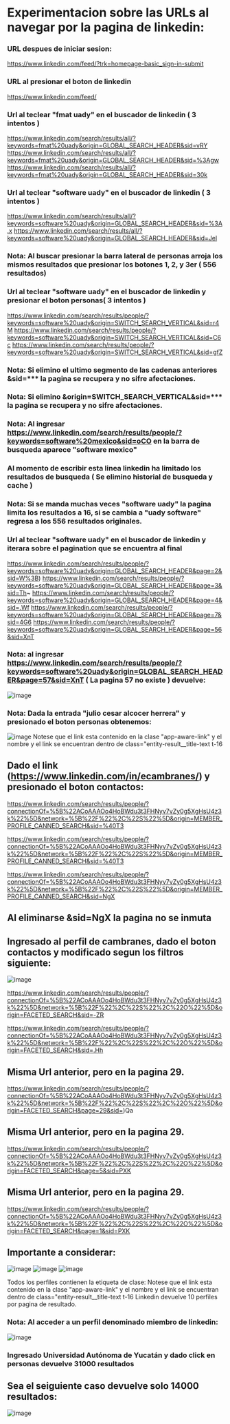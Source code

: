 # Experimentacion sobre las URLs al navegar por la pagina de linkedin:
### URL despues de iniciar sesion:
https://www.linkedin.com/feed/?trk=homepage-basic_sign-in-submit
### URL al presionar el boton de linkedin
https://www.linkedin.com/feed/
### Url al teclear "fmat uady" en el buscador de linkedin ( 3 intentos )
https://www.linkedin.com/search/results/all/?keywords=fmat%20uady&origin=GLOBAL_SEARCH_HEADER&sid=vRY
https://www.linkedin.com/search/results/all/?keywords=fmat%20uady&origin=GLOBAL_SEARCH_HEADER&sid=%3Agw
https://www.linkedin.com/search/results/all/?keywords=fmat%20uady&origin=GLOBAL_SEARCH_HEADER&sid=30k

### Url al teclear "software uady" en el buscador de linkedin ( 3 intentos )
https://www.linkedin.com/search/results/all/?keywords=software%20uady&origin=GLOBAL_SEARCH_HEADER&sid=%3A.x
https://www.linkedin.com/search/results/all/?keywords=software%20uady&origin=GLOBAL_SEARCH_HEADER&sid=Jel

### Nota: Al buscar presionar la barra lateral de personas arroja los mismos resultados que presionar los botones 1, 2, y 3er ( 556 resultados)

### Url al teclear "software uady" en el buscador de linkedin y presionar el boton personas( 3 intentos )
https://www.linkedin.com/search/results/people/?keywords=software%20uady&origin=SWITCH_SEARCH_VERTICAL&sid=r4M
https://www.linkedin.com/search/results/people/?keywords=software%20uady&origin=SWITCH_SEARCH_VERTICAL&sid=C6c
https://www.linkedin.com/search/results/people/?keywords=software%20uady&origin=SWITCH_SEARCH_VERTICAL&sid=gfZ

### Nota: Si elimino el ultimo segmento de las cadenas anteriores &sid=*** la pagina se recupera y no sifre afectaciones.
### Nota: Si elimino &origin=SWITCH_SEARCH_VERTICAL&sid=*** la pagina se recupera y no sifre afectaciones.

### Nota: Al ingresar https://www.linkedin.com/search/results/people/?keywords=software%20mexico&sid=oCO en la barra de busqueda aparece "software mexico"

### Al momento de escribir esta linea linkedin ha limitado los resultados de busqueda ( Se elimino historial de busqueda y cache ) 

### Nota: Si se manda muchas veces "software uady" la pagina limita los resultados a 16, si se cambia a "uady software" regresa a los 556 resultados originales.

### Url al teclear "software uady" en el buscador de linkedin y iterara sobre el pagination que se encuentra al final
https://www.linkedin.com/search/results/people/?keywords=software%20uady&origin=GLOBAL_SEARCH_HEADER&page=2&sid=W%3B)
https://www.linkedin.com/search/results/people/?keywords=software%20uady&origin=GLOBAL_SEARCH_HEADER&page=3&sid=Th~
https://www.linkedin.com/search/results/people/?keywords=software%20uady&origin=GLOBAL_SEARCH_HEADER&page=4&sid=.Wf
https://www.linkedin.com/search/results/people/?keywords=software%20uady&origin=GLOBAL_SEARCH_HEADER&page=7&sid=4G6
https://www.linkedin.com/search/results/people/?keywords=software%20uady&origin=GLOBAL_SEARCH_HEADER&page=56&sid=XnT

### Nota: al ingresar https://www.linkedin.com/search/results/people/?keywords=software%20uady&origin=GLOBAL_SEARCH_HEADER&page=57&sid=XnT ( La pagina 57 no existe ) devuelve:
![image](https://github.com/JulioAlcocer22/OOP-Project/assets/75227439/f6c298dc-1e05-44f8-bacb-7d23bd74a530)

### Nota: Dada la entrada "julio cesar alcocer herrera" y presionado el boton personas obtenemos:
![image](https://github.com/JulioAlcocer22/OOP-Project/assets/75227439/6c13ce72-7d05-4cbe-82db-9cd043bcbd60)
Notese que el link esta contenido en la clase "app-aware-link" y el nombre y el link se encuentran dentro de class="entity-result__title-text t-16

## Dado el link (https://www.linkedin.com/in/ecambranes/) y presionado el boton contactos:
https://www.linkedin.com/search/results/people/?connectionOf=%5B%22ACoAAAOo4HoBWdu3t3FHNyv7vZy0g5XgHsU4z3k%22%5D&network=%5B%22F%22%2C%22S%22%5D&origin=MEMBER_PROFILE_CANNED_SEARCH&sid=%40T3

https://www.linkedin.com/search/results/people/?connectionOf=%5B%22ACoAAAOo4HoBWdu3t3FHNyv7vZy0g5XgHsU4z3k%22%5D&network=%5B%22F%22%2C%22S%22%5D&origin=MEMBER_PROFILE_CANNED_SEARCH&sid=%40T3

https://www.linkedin.com/search/results/people/?connectionOf=%5B%22ACoAAAOo4HoBWdu3t3FHNyv7vZy0g5XgHsU4z3k%22%5D&network=%5B%22F%22%2C%22S%22%5D&origin=MEMBER_PROFILE_CANNED_SEARCH&sid=NgX
## Al eliminarse &sid=NgX la pagina no se inmuta

## Ingresado al perfil de cambranes, dado el boton contactos y modificado segun los filtros siguiente:
![image](https://github.com/JulioAlcocer22/OOP-Project/assets/75227439/277bfe3b-08d4-44bc-a879-f9336f0db8ec)

https://www.linkedin.com/search/results/people/?connectionOf=%5B%22ACoAAAOo4HoBWdu3t3FHNyv7vZy0g5XgHsU4z3k%22%5D&network=%5B%22F%22%2C%22S%22%2C%22O%22%5D&origin=FACETED_SEARCH&sid=-ZR

https://www.linkedin.com/search/results/people/?connectionOf=%5B%22ACoAAAOo4HoBWdu3t3FHNyv7vZy0g5XgHsU4z3k%22%5D&network=%5B%22F%22%2C%22S%22%2C%22O%22%5D&origin=FACETED_SEARCH&sid=.Hh

## Misma Url anterior, pero en la pagina 29.
https://www.linkedin.com/search/results/people/?connectionOf=%5B%22ACoAAAOo4HoBWdu3t3FHNyv7vZy0g5XgHsU4z3k%22%5D&network=%5B%22F%22%2C%22S%22%2C%22O%22%5D&origin=FACETED_SEARCH&page=29&sid=)Qa

## Misma Url anterior, pero en la pagina 29.
https://www.linkedin.com/search/results/people/?connectionOf=%5B%22ACoAAAOo4HoBWdu3t3FHNyv7vZy0g5XgHsU4z3k%22%5D&network=%5B%22F%22%2C%22S%22%2C%22O%22%5D&origin=FACETED_SEARCH&page=5&sid=PXK

## Misma Url anterior, pero en la pagina 29.
https://www.linkedin.com/search/results/people/?connectionOf=%5B%22ACoAAAOo4HoBWdu3t3FHNyv7vZy0g5XgHsU4z3k%22%5D&network=%5B%22F%22%2C%22S%22%2C%22O%22%5D&origin=FACETED_SEARCH&page=1&sid=PXK

## Importante a considerar:
![image](https://github.com/JulioAlcocer22/OOP-Project/assets/75227439/8f23cfe8-c299-4749-abf4-7fa0bed1b47c)
![image](https://github.com/JulioAlcocer22/OOP-Project/assets/75227439/221b75ac-fd88-4bbe-908b-f4f835375641)
![image](https://github.com/JulioAlcocer22/OOP-Project/assets/75227439/2153a53d-ceaf-49e1-a521-701284036bd3)

Todos los perfiles contienen la etiqueta de clase:
Notese que el link esta contenido en la clase "app-aware-link" y el nombre y el link se encuentran dentro de class="entity-result__title-text t-16
Linkedin devuelve 10 perfiles por pagina de resultado.

### Nota: Al acceder a un perfil denominado miembro de linkedin: 
![image](https://github.com/JulioAlcocer22/OOP-Project/assets/75227439/b772d786-c79d-4d14-8bb8-35207e90903b)

### Ingresado Universidad Autónoma de Yucatán y dado click en personas devuelve 31000 resultados

## Sea el seiguiente caso devuelve solo 14000 resultados:

![image](https://github.com/JulioAlcocer22/OOP-Project/assets/75227439/f18f2ff1-c696-4617-bcf4-3d110033304a)



